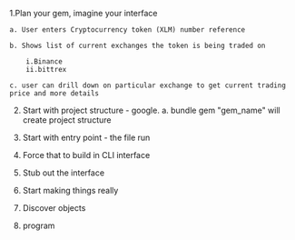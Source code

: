 1.Plan your gem, imagine your interface

	a. User enters Cryptocurrency token (XLM) number reference

	b. Shows list of current exchanges the token is being traded on

		i.Binance
		ii.bittrex

	c. user can drill down on particular exchange to get current trading price and more details

2. Start with project structure - google.
		a. bundle gem "gem_name" will create project structure

3. Start with entry point - the file run

4. Force that to build in CLI interface

5. Stub out the interface

6. Start making things really

7. Discover objects

8. program

